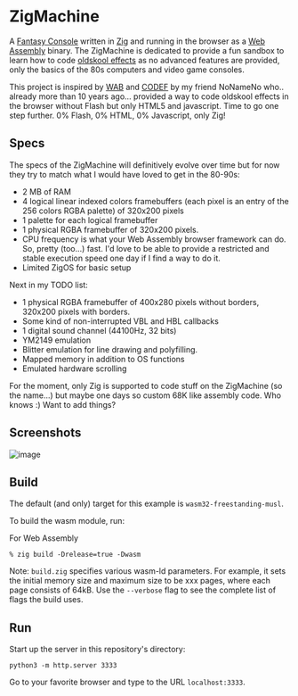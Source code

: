 # ZigMachine

A [Fantasy Console](https://en.wikipedia.org/wiki/Fantasy_video_game_console) written in [Zig](https://ziglang.org/) and running in the browser as a [Web Assembly](https://webassembly.org/) binary. The ZigMachine is dedicated to provide a fun sandbox to learn how to code [oldskool effects](https://www.pouet.net) as no advanced features are provided, only the basics of the 80s computers and video game consoles.

This project is inspired by [WAB](https://wab.com) and [CODEF](https://codef.santo.fr) by my friend NoNameNo who.. already more than 10 years ago... provided a way to code oldskool effects in the browser without Flash but only HTML5 and javascript. Time to go one step further. 0% Flash, 0% HTML, 0% Javascript, only Zig!

## Specs

The specs of the ZigMachine will definitively evolve over time but for now they try to match what I would have loved to get in the 80-90s:

- 2 MB of RAM
- 4 logical linear indexed colors framebuffers (each pixel is an entry of the 256 colors RGBA palette) of 320x200 pixels
- 1 palette for each logical framebuffer
- 1 physical RGBA framebuffer of 320x200 pixels.
- CPU frequency is what your Web Assembly browser framework can do. So, pretty (too...) fast. I'd love to be able to provide a restricted and stable execution speed one day if I find a way to do it.
- Limited ZigOS for basic setup

Next in my TODO list:

- 1 physical RGBA framebuffer of 400x280 pixels without borders, 320x200 pixels with borders.
- Some kind of non-interrupted VBL and HBL callbacks
- 1 digital sound channel (44100Hz, 32 bits)
- YM2149 emulation
- Blitter emulation for line drawing and polyfilling.
- Mapped memory in addition to OS functions
- Emulated hardware scrolling

For the moment, only Zig is supported to code stuff on the ZigMachine (so the name...) but maybe one days so custom 68K like assembly code. Who knows :) Want to add things?

## Screenshots

![image](https://user-images.githubusercontent.com/604708/211323947-a84ee3a8-88bd-4f67-a004-60baa94b65b7.png)

## Build

The default (and only) target for this example is `wasm32-freestanding-musl`.

To build the wasm module, run:

For Web Assembly

```shell
% zig build -Drelease=true -Dwasm
```

Note: `build.zig` specifies various wasm-ld parameters. For example, it sets the initial memory size and maximum size to be xxx pages, where each page consists of 64kB. Use the `--verbose` flag to see the complete list of flags the build uses.

## Run

Start up the server in this repository's directory:

```shell
python3 -m http.server 3333
```

Go to your favorite browser and type to the URL `localhost:3333`.
